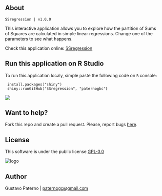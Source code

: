 ## About
`SSregression | v1.0.0`

This interactive application allows you to explore how the partition of Sums of Squares are calculated in simple linear regressions. Change one of the parameters to see what happens.

Check this application online: [SSregression](https://paternogbc.shinyapps.io/SS_regression)

## Run this application on R Studio

To run this application localy, simple paste the following code on `R` console: 
```{r} 
 install.packages("shiny")
 shiny::runGitHub("SSregression", "paternogbc")
```

![](http://i.imgur.com/d6i4LGy.png)


## Want to help?
Fork this repo and create a pull request. Please, report bugs [here](https://github.com/paternogbc/SSregression/issues).


## License
This software is under the public license [GPL-3.0](http://www.gnu.org/licenses/gpl-3.0.en.html)

![logo](https://raw.githubusercontent.com/paternogbc/SSregression/master/www/logo.png) 

## Author
Gustavo Paterno | paternogc@gmail.com

